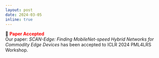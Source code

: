```yaml
---
layout: post
date: 2024-03-05
inline: true
---
```

:tada:  **<span style="color:red">Paper Accepted</span>** <br/>
Our paper: *SCAN-Edge: Finding MobileNet-speed Hybrid Networks for Commodity Edge Devices* has been accepted to ICLR 2024 PML4LRS Workshop.
